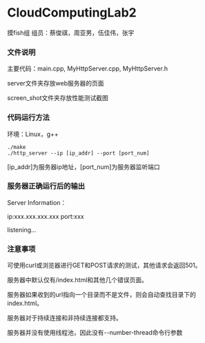 # CloudComputingLab2

摸fish组  组员：蔡俊祺，周亚男，伍佳伟，张宇

### 文件说明

主要代码：main.cpp, MyHttpServer.cpp, MyHttpServer.h

server文件夹存放web服务器的页面

screen_shot文件夹存放性能测试截图



### 代码运行方法

环境：Linux，g++

```
./make
./http_server --ip [ip_addr] --port [port_num]
```

[ip_addr]为服务器ip地址，[port_num]为服务器监听端口



### 服务器正确运行后的输出

Server Information：

ip:xxx.xxx.xxx.xxx  port:xxx

listening...



### 注意事项

可使用curl或浏览器进行GET和POST请求的测试，其他请求会返回501。

服务器中默认仅有/index.html和其他几个错误页面。

服务器如果收到的url指向一个目录而不是文件，则会自动查找目录下的index.html。

服务器对于持续连接和非持续连接都支持。

服务器并没有使用线程池，因此没有--number-thread命令行参数
